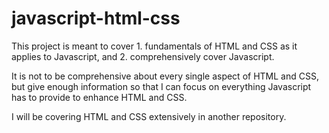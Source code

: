 # javascript-html-css

This project is meant to cover 1. fundamentals of HTML and CSS as it applies to Javascript,
and 2. comprehensively cover Javascript.

It is not to be comprehensive about every single aspect of HTML and CSS, but give enough information so that I can focus on everything Javascript has to provide to enhance HTML and CSS.

I will be covering HTML and CSS extensively in another repository.
